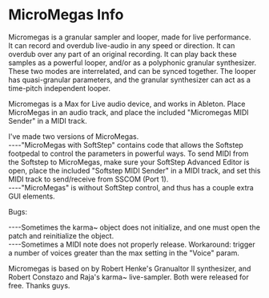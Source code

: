 # MicroMegas Info
Micromegas is a granular sampler and looper, made for live performance. <br>
It can record and overdub live-audio in any speed or direction. It can overdub over any part of an original recording.
It can play back these samples as a powerful looper, and/or as a polyphonic granular synthesizer. 
These two modes are interrelated, and can be synced together.
The looper has quasi-granular parameters, and the granular synthesizer can act as a time-pitch independent looper.

Micromegas is a Max for Live audio device, and works in Ableton. 
Place MicroMegas in an audio track, and place the included "Micromegas MIDI Sender" in a MIDI track.

I've made two versions of MicroMegas. <br>
----"MicroMegas with SoftStep" contains code that allows the Softstep footpedal to control the parameters in powerful ways.
To send MIDI from the Softstep to MicroMegas, make sure your SoftStep Advanced Editor is open, place the included "Softstep MIDI Sender" in a MIDI track, and set this MIDI track to send/receive from SSCOM (Port 1). <br>
----"MicroMegas" is without SoftStep control, and thus has a couple extra GUI elements.


Bugs:

----Sometimes the karma~ object does not initialize, and one must open the patch and reinitialize the object. <br>
----Sometimes a MIDI note does not properly release. Workaround: trigger a number of voices greater than the max setting in the "Voice" param.

Micromegas is based on by Robert Henke's Granualtor II synthesizer, and Robert Constazo and Raja's karma~ live-sampler. Both were released for free. Thanks guys.
